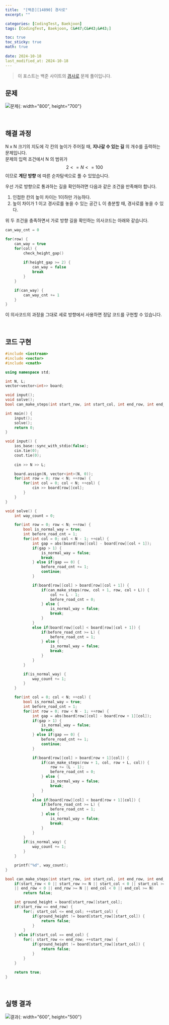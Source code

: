 ```yaml
---
title:  "[백준][14890] 경사로"
excerpt: ""

categories: [CodingTest, Baekjoon]
tags: [CodingTest, Baekjoon, C&#47;C&#43;&#43;]

toc: true
toc_sticky: true
math: true
 
date: 2024-10-18
last_modified_at: 2024-10-18
---
```


> 이 포스트는 백준 사이트의 [경사로](https://www.acmicpc.net/problem/14890) 문제 풀이입니다.  

## 문제

![문제](/assets/img/Boj/경사로_문제.JPG){: width="800", height="700"}  

<br/>

## 해결 과정

N x N 크기의 지도에 각 칸의 높이가 주어질 때, **지나갈 수 있는 길** 의 개수를 출력하는 문제입니다.  
문제의 입력 조건에서 N 의 범위가 $$2 <= N <= 100$$ 이므로 **계단 방향** 에 따른 순차탐색으로 풀 수 있었습니다.  

우선 가로 방향으로 통과하는 길을 확인하려면 다음과 같은 조건을 만족해야 합니다.  

1. 인접한 칸의 높이 차이는 1이하만 가능하다.  
2. 높이 차이가 1 이고 경사로를 놓을 수 있는 공간 L 이 충분할 때, 경사로를 놓을 수 있다.  

위 두 조건을 충족하면서 가로 방향 길을 확인하는 의사코드는 아래와 같습니다.  

```c++
can_way_cnt = 0

for(row) {
    can_way = true
    for(col) {
        check_height_gap()
        
        if(height_gap >= 2) {
            can_way = false
            break
        }
    }

    if(can_way) {
        can_way_cnt += 1
    }
}
```

이 의사코드의 과정을 그대로 세로 방향에서 사용하면 정답 코드를 구현할 수 있습니다.  

<br/>

## 코드 구현

```c++
#include <iostream>
#include <vector>
#include <cmath>

using namespace std;

int N, L;
vector<vector<int>> board;

void input();
void solve();
bool can_make_steps(int start_row, int start_col, int end_row, int end_col);

int main() {
	input();
	solve();
	return 0;
}

void input() {
	ios_base::sync_with_stdio(false);
	cin.tie(0);
	cout.tie(0);
	
	cin >> N >> L;

	board.assign(N, vector<int>(N, 0));
	for(int row = 0; row < N; ++row) {
		for(int col = 0; col < N; ++col) {
			cin >> board[row][col];
		}
	}
}

void solve() {
	int way_count = 0;

	for(int row = 0; row < N; ++row) {
		bool is_normal_way = true;
		int before_road_cnt = 1;
		for(int col = 0; col < N - 1; ++col) {
			int gap = abs(board[row][col] - board[row][col + 1]);
			if(gap > 1) {
				is_normal_way = false;
				break;
			} else if(gap == 0) {
				before_road_cnt += 1;
				continue;
			}

			if(board[row][col] > board[row][col + 1]) {
				if(can_make_steps(row, col + 1, row, col + L)) {
					col += L - 1;
					before_road_cnt = 0;
				} else {
					is_normal_way = false;
					break;
				}
			}
			else if(board[row][col] < board[row][col + 1]) {
 				if(before_road_cnt >= L) {
					before_road_cnt = 1;
				} else {
					is_normal_way = false;
					break;
				}
			}
		}

		if(is_normal_way) {
			way_count += 1;
		}
	}

	for(int col = 0; col < N; ++col) {
		bool is_normal_way = true;
		int before_road_cnt = 1;
		for(int row = 0; row < N - 1; ++row) {
			int gap = abs(board[row][col] - board[row + 1][col]);
			if(gap > 1) {
				is_normal_way = false;
				break;
			} else if(gap == 0) {
				before_road_cnt += 1;
				continue;
			}

			if(board[row][col] > board[row + 1][col]) {
				if(can_make_steps(row + 1, col, row + L, col)) {
					row += (L - 1);
					before_road_cnt = 0;
				} else {
					is_normal_way = false;
					break;
				}
			}
			else if(board[row][col] < board[row + 1][col]) {
 				if(before_road_cnt >= L) {
					before_road_cnt = 1;
				} else {
					is_normal_way = false;
					break;
				}
			}
		}
		if(is_normal_way) {
			way_count += 1;
		}
	}

	printf("%d", way_count);
}

bool can_make_steps(int start_row, int start_col, int end_row, int end_col) {
	if(start_row < 0 || start_row >= N || start_col < 0 || start_col >= N
	|| end_row < 0 || end_row >= N || end_col < 0 || end_col >= N)
		return false;

	int ground_height = board[start_row][start_col];
	if(start_row == end_row) {
		for(; start_col <= end_col; ++start_col) {
			if(ground_height != board[start_row][start_col]) {
				return false;
			}
		}
	} else if(start_col == end_col) {
		for(; start_row <= end_row; ++start_row) {
			if(ground_height != board[start_row][start_col]) {
				return false;
			}
		}
	}
	
	return true;
}
```

<br/>

## 실행 결과

![결과](/assets/img/Boj/경사로_결과.png){: width="600", height="500"}  
